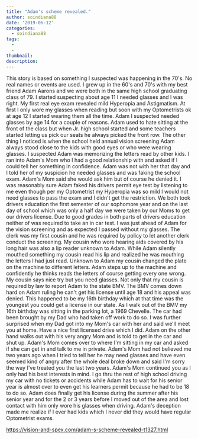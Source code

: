 ```yaml
---
title: "Adam's scheme revealed."
author: soindiana88
date: '2019-06-12'
categories:
  - soindiana88
tags:
  - 
  - 
thumbnail: 
description: 
---
```


This story is based on something I suspected was happening in the 70's. No real names or events are used. I grew up in the 60's and 70's with my best friend Adam Aarons and we were both in the same high school graduating class of 79. I started suspecting about age 11 I needed glasses and I was right. My first real eye exam revealed mild Hyperopia and Astigmatism. At first I only wore my glasses when reading but soon with my Optometrists ok at age 12 I started wearing them all the time. Adam I suspected needed glasses by age 14 for a couple of reasons. Adam used to hate sitting at the front of the class but when Jr. high school started and some teachers started letting us pick our seats he always picked the front row. The other  thing I noticed is when the school held annual vision screening Adam always stood close to the kids with good eyes or who were wearing glasses. I suspected Adam was memorizing the letters read by other kids. I ran into Adam's Mom who I had a good relationship with and asked if I could tell her something in confidence. Adam was not with her that day and I told her of my suspicion he needed glasses and was faking the school exam. Adam's Mom said she would ask him but of course he denied it. I was reasonably sure Adam faked his drivers permit eye test by listening to me even though per my Optometrist my Hyperopia was so mild I would not need glasses to pass the exam and I didn't get the restriction. We both took drivers education the first semester of our sophomore year and on the last day of school which was only a half day we were taken by our Moms to get our drivers license. Due to good grades in both parts of drivers education neither of was required to take an in car test. I was just ahead of Adam for the vision screening and as expected I passed without my glasses. The clerk was my first cousin and he was required by policy to let another clerk conduct the screening. My cousin who wore hearing aids covered by his long hair was also a lip reader unknown to Adam. While Adam silently mouthed something my cousin read his lip and realized he was mouthing the letters I had just read. Unknown to Adam my cousin changed the plate on the machine to different letters. Adam steps up to the machine and confidently he thinks reads the letters of course getting every one wrong. My cousin says nice try but you need glasses. Not only that my cousin is required by law to report Adam to the state BMV. The BMV comes down hard on Adam ruling he can't get his license until age 18 and his appeal was denied. This happened to be my 16th birthday which at that time was the youngest you could get a license in our state. As I walk out of the BMV my 16th birthday was sitting in the parking lot, a 1969 Chevelle. The car had been brought by my Dad who had taken off work to do so. I was further surprised when my Dad got into my Mom's car with her and said we'll meet you at home. Have a nice first licensed drive which I did. Adam on the other hand walks out with his very angry Mom and is told to get in the car and shut up. Adam's Mom comes over to where I'm sitting in my car and asked if she can get in and talk to me in private. Adam's Mom had not believed me two years ago when I tried to tell her he may need glasses and have even seemed kind of angry after the whole deal broke down and said I'm sorry the way I've treated you the last two years. Adam's Mom continued you as I only had his best interests in mind. I go thru the rest of high school driving my car with no tickets or accidents while Adam has to wait for his senior year is almost over to even get his learners permit because he had to be 18 to do so. Adam does finally get his license during the summer after his senior year and for the 2 or 3 years before I moved out of the area and lost contact with him only wore his glasses when driving. Adam's deception made me realize if I ever had kids which I never did they would have regular Optometrist exams.

https://vision-and-spex.com/adam-s-scheme-revealed-t1327.html
